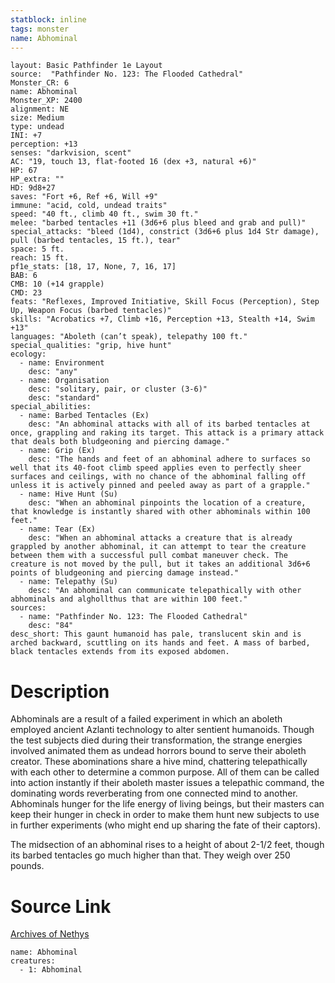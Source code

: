 ```yaml
---
statblock: inline
tags: monster
name: Abhominal
---
```

```statblock
layout: Basic Pathfinder 1e Layout
source:  "Pathfinder No. 123: The Flooded Cathedral"
Monster_CR: 6
name: Abhominal
Monster_XP: 2400
alignment: NE
size: Medium
type: undead
INI: +7
perception: +13
senses: "darkvision, scent"
AC: "19, touch 13, flat-footed 16 (dex +3, natural +6)"
HP: 67
HP_extra: ""
HD: 9d8+27
saves: "Fort +6, Ref +6, Will +9"
immune: "acid, cold, undead traits"
speed: "40 ft., climb 40 ft., swim 30 ft."
melee: "barbed tentacles +11 (3d6+6 plus bleed and grab and pull)"
special_attacks: "bleed (1d4), constrict (3d6+6 plus 1d4 Str damage), pull (barbed tentacles, 15 ft.), tear"
space: 5 ft.
reach: 15 ft.
pf1e_stats: [18, 17, None, 7, 16, 17]
BAB: 6
CMB: 10 (+14 grapple)
CMD: 23
feats: "Reflexes, Improved Initiative, Skill Focus (Perception), Step Up, Weapon Focus (barbed tentacles)"
skills: "Acrobatics +7, Climb +16, Perception +13, Stealth +14, Swim +13"
languages: "Aboleth (can’t speak), telepathy 100 ft."
special_qualities: "grip, hive hunt"
ecology:
  - name: Environment
    desc: "any"
  - name: Organisation
    desc: "solitary, pair, or cluster (3-6)"
    desc: "standard"
special_abilities:
  - name: Barbed Tentacles (Ex)
    desc: "An abhominal attacks with all of its barbed tentacles at once, grappling and raking its target. This attack is a primary attack that deals both bludgeoning and piercing damage."
  - name: Grip (Ex)
    desc: "The hands and feet of an abhominal adhere to surfaces so well that its 40-foot climb speed applies even to perfectly sheer surfaces and ceilings, with no chance of the abhominal falling off unless it is actively pinned and peeled away as part of a grapple."
  - name: Hive Hunt (Su)
    desc: "When an abhominal pinpoints the location of a creature, that knowledge is instantly shared with other abhominals within 100 feet."
  - name: Tear (Ex)
    desc: "When an abhominal attacks a creature that is already grappled by another abhominal, it can attempt to tear the creature between them with a successful pull combat maneuver check. The creature is not moved by the pull, but it takes an additional 3d6+6 points of bludgeoning and piercing damage instead."
  - name: Telepathy (Su)
    desc: "An abhominal can communicate telepathically with other abhominals and alghollthus that are within 100 feet."
sources:
  - name: "Pathfinder No. 123: The Flooded Cathedral"
    desc: "84"
desc_short: This gaunt humanoid has pale, translucent skin and is arched backward, scuttling on its hands and feet. A mass of barbed, black tentacles extends from its exposed abdomen.
```
# Description
Abhominals are a result of a failed experiment in which an aboleth employed ancient Azlanti technology to alter sentient humanoids. Though the test subjects died during their transformation, the strange energies involved animated them as undead horrors bound to serve their aboleth creator. These abominations share a hive mind, chattering telepathically with each other to determine a common purpose. All of them can be called into action instantly if their aboleth master issues a telepathic command, the dominating words reverberating from one connected mind to another. Abhominals hunger for the life energy of living beings, but their masters can keep their hunger in check in order to make them hunt new subjects to use in further experiments (who might end up sharing the fate of their captors).

 The midsection of an abhominal rises to a height of about 2-1/2 feet, though its barbed tentacles go much higher than that. They weigh over 250 pounds.
# Source Link
[Archives of Nethys](https://aonprd.com/MonsterDisplay.aspx?ItemName=Abhominal)
```encounter-table
name: Abhominal
creatures:
  - 1: Abhominal
```
